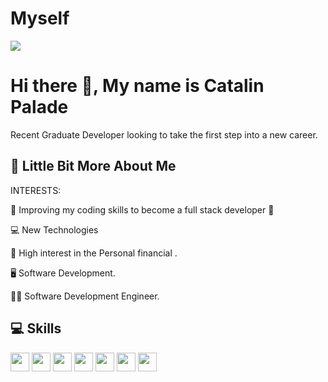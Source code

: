 # Myself

<p><img src="https://visitcount.itsvg.in/api?id=Patalin&label=Profile%20Views&color=12&icon=5&pretty=true"><p>

# Hi there 👋, My name is Catalin Palade

Recent Graduate Developer looking to take the first step into a new career.

## 💫 Little Bit More About Me

INTERESTS:
<p> 🤩 Improving my coding skills to become a full stack developer 🤩 </p>
<p> 💻 New Technologies </p>
<p> 💸 High interest in the Personal financial . </p>
<p>  </p>
<p> 🖥 Software Development.</p>
<p> 👨‍🏫 Software Development Engineer.</p>
 

## 💻 Skills
<p>
<img src="" style="margin-bottom: 4px;" height="30px">
<img src="https://img.shields.io/badge/javascript-%23323330.svg?style=for-the-badge&logo=javascript&logoColor=%23F7DF1E" style="margin-bottom: 4px;" height="30px">
<img src="https://img.shields.io/badge/html5-%23E34F26.svg?style=for-the-badge&logo=html5&logoColor=white" style="margin-bottom: 4px;" height="30px">
<img src="https://img.shields.io/badge/css3-%231572B6.svg?style=for-the-badge&logo=css3&logoColor=white" style="margin-bottom: 4px;" height="30px">
<img src="https://img.shields.io/badge/bootstrap-%23563D7C.svg?style=for-the-badge&logo=bootstrap&logoColor=white" style="margin-bottom: 4px;" height="30px">
<img src="" style="margin-bottom: 4px;" height="30px">
<img src="" style="margin-bottom: 4px;" height="30px">
</p>

